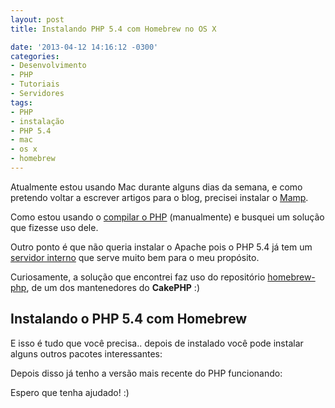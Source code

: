```yaml
---
layout: post
title: Instalando PHP 5.4 com Homebrew no OS X

date: '2013-04-12 14:16:12 -0300'
categories:
- Desenvolvimento
- PHP
- Tutoriais
- Servidores
tags:
- PHP
- instalação
- PHP 5.4
- mac
- os x
- homebrew
---
```

Atualmente estou usando Mac durante alguns dias da semana, e como pretendo voltar a escrever artigos para o blog, precisei instalar o [Mamp](http://www.mamp.info/).

Como estou usando o [compilar o PHP](/instalando-o-php-5-3-3-no-ubuntu-10-10-maverick) (manualmente) e busquei um solução que fizesse uso dele.

Outro ponto é que não queria instalar o Apache pois o PHP 5.4 já tem um [servidor interno](/php-5-4-servidor-interno) que serve muito bem para o meu propósito.

Curiosamente, a solução que encontrei faz uso do repositório [homebrew-php](https://github.com/josegonzalez/homebrew-php), de um dos mantenedores do <strong>CakePHP</strong> :)

<h2>Instalando o PHP 5.4 com Homebrew</h2>

<div data-gist-id="5373512" data-gist-show-loading="false"></div>

E isso é tudo que você precisa.. depois de instalado você pode instalar alguns outros pacotes interessantes:

<div data-gist-id="5373526" data-gist-show-loading="false"></div>

Depois disso já tenho a versão mais recente do PHP funcionando:

<div data-gist-id="5373586" data-gist-show-loading="false"></div>

Espero que tenha ajudado! :)

